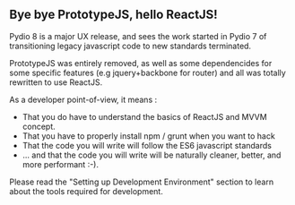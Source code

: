 ## Bye bye PrototypeJS, hello ReactJS!

Pydio 8 is a major UX release, and sees the work started in Pydio 7 of transitioning legacy javascript code to new standards terminated. 

PrototypeJS was entirely removed, as well as some dependencides for some specific features (e.g jquery+backbone for router) and all was totally rewritten to use ReactJS.

As a developer point-of-view, it means : 
- That you do have to understand the basics of ReactJS and MVVM concept.
- That you have to properly install npm / grunt when you want to hack
- That the code you will write will follow the ES6 javascript standards
- ... and that the code you will write will be naturally cleaner, better, and more performant :-).

Please read the "Setting up Development Environment" section to learn about the tools required for development.